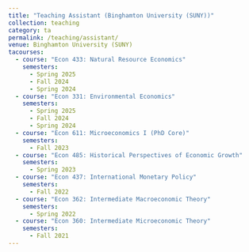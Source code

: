 ```yaml
---
title: "Teaching Assistant (Binghamton University (SUNY))"
collection: teaching
category: ta
permalink: /teaching/assistant/
venue: Binghamton University (SUNY)
tacourses:
  - course: "Econ 433: Natural Resource Economics"
    semesters:
      - Spring 2025
      - Fall 2024
      - Spring 2024
  - course: "Econ 331: Environmental Economics"
    semesters:
      - Spring 2025
      - Fall 2024
      - Spring 2024
  - course: "Econ 611: Microeconomics I (PhD Core)"
    semesters:
      - Fall 2023
  - course: "Econ 485: Historical Perspectives of Economic Growth"
    semesters:
      - Spring 2023
  - course: "Econ 437: International Monetary Policy"
    semesters:
      - Fall 2022
  - course: "Econ 362: Intermediate Macroeconomic Theory"
    semesters:
      - Spring 2022
  - course: "Econ 360: Intermediate Microeconomic Theory"
    semesters:
      - Fall 2021
---
```




